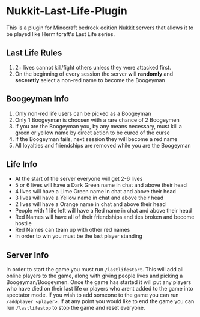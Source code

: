 # Nukkit-Last-Life-Plugin
This is a plugin for Minecraft bedrock edition Nukkit servers that allows it to be played like Hermitcraft's Last Life series.
## Last Life Rules
1. 2+ lives cannot kill/fight others unless they were attacked first.
2. On the beginning of every session the server will **randomly** and **seceretly** select a non-red name to become the Boogeyman
## Boogeyman Info
1. Only non-red life users can be picked as a Boogeyman
2. Only 1 Boogeyman is choosen with a rare chance of 2 Boogeymen
3. If you are the Boogeyman you, by any means necessary, must kill a green or yellow name by direct action to be cured of the curse
4. If the Boogeyman fails, next session they will become a red name
5. All loyalties and friendships are removed while you are the Boogeyman
## Life Info
* At the start of the server everyone will get 2-6 lives
* 5 or 6 lives will have a Dark Green name in chat and above their head
* 4 lives will have a Lime Green name in chat and above their head
* 3 lives will have a Yellow name in chat and above their head
* 2 lives will have a Orange name in chat and above their head
* People with 1 life left will have a Red name in chat and above their head
* Red Names will have all of their friendships and ties broken and become hostile
* Red Names can team up with other red names
* In order to win you must be the last player standing
## Server Info
In order to start the game you must run `/lastlifestart`. This will add all online players to the game, along with giving people lives and picking a Boogeyman/Boogeymen. Once the game has started it will put any players who have died on their last life or players who arent added to the game into spectator mode. If you wish to add someone to the game you can run `/addplayer <player>`. If at any point you would like to end the game you can run `/lastlifestop` to stop the game and reset everyone.
